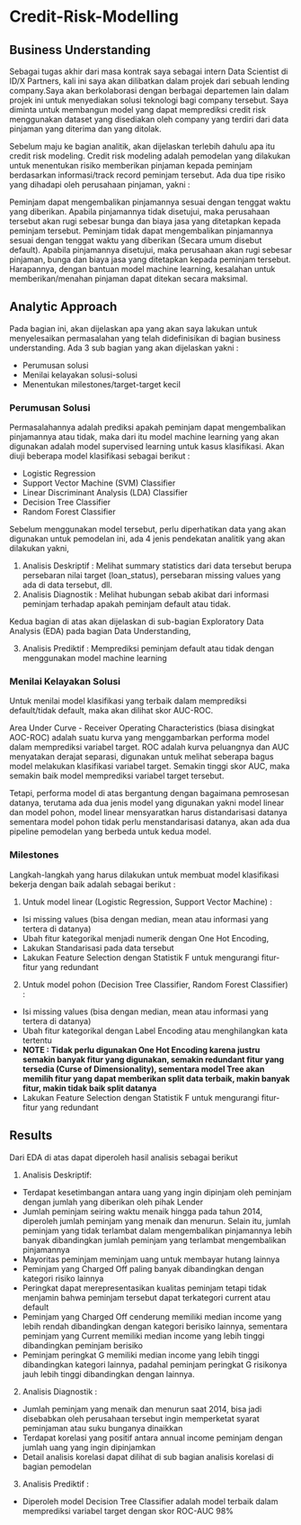 # Credit-Risk-Modelling
## Business Understanding
Sebagai tugas akhir dari masa kontrak saya sebagai intern Data Scientist di ID/X Partners, kali ini saya akan dilibatkan dalam projek dari sebuah lending company.Saya akan berkolaborasi dengan berbagai departemen lain dalam projek ini untuk menyediakan solusi teknologi bagi company tersebut. Saya diminta untuk membangun model yang dapat memprediksi credit risk menggunakan dataset yang disediakan oleh company yang terdiri dari data pinjaman yang diterima dan yang ditolak.

Sebelum maju ke bagian analitik, akan dijelaskan terlebih dahulu apa itu credit risk modeling. Credit risk modeling adalah pemodelan yang dilakukan untuk menentukan risiko memberikan pinjaman kepada peminjam berdasarkan informasi/track record peminjam tersebut. Ada dua tipe risiko yang dihadapi oleh perusahaan pinjaman, yakni :

Peminjam dapat mengembalikan pinjamannya sesuai dengan tenggat waktu yang diberikan. Apabila pinjamannya tidak disetujui, maka perusahaan tersebut akan rugi sebesar bunga dan biaya jasa yang ditetapkan kepada peminjam tersebut.
Peminjam tidak dapat mengembalikan pinjamannya sesuai dengan tenggat waktu yang diberikan (Secara umum disebut default). Apabila pinjamannya disetujui, maka perusahaan akan rugi sebesar pinjaman, bunga dan biaya jasa yang ditetapkan kepada peminjam tersebut.
Harapannya, dengan bantuan model machine learning, kesalahan untuk memberikan/menahan pinjaman dapat ditekan secara maksimal.

## Analytic Approach
Pada bagian ini, akan dijelaskan apa yang akan saya lakukan untuk menyelesaikan permasalahan yang telah didefinisikan di bagian business understanding. Ada 3 sub bagian yang akan dijelaskan yakni :

 - Perumusan solusi
 - Menilai kelayakan solusi-solusi
 - Menentukan milestones/target-target kecil

### Perumusan Solusi
Permasalahannya adalah prediksi apakah peminjam dapat mengembalikan pinjamannya atau tidak, maka dari itu model machine learning yang akan digunakan adalah model supervised learning untuk kasus klasifikasi. Akan diuji beberapa model klasifikasi sebagai berikut :

  * Logistic Regression
  * Support Vector Machine (SVM) Classifier
  * Linear Discriminant Analysis (LDA) Classifier
  * Decision Tree Classifier
  * Random Forest Classifier

Sebelum menggunakan model tersebut, perlu diperhatikan data yang akan digunakan untuk pemodelan ini, ada 4 jenis pendekatan analitik yang akan dilakukan yakni,
  1. Analisis Deskriptif : Melihat summary statistics dari data tersebut berupa persebaran nilai target (loan_status), persebaran missing values yang ada di data tersebut, dll.
  2. Analisis Diagnostik : Melihat hubungan sebab akibat dari informasi peminjam terhadap apakah peminjam default atau tidak.

Kedua bagian di atas akan dijelaskan di sub-bagian Exploratory Data Analysis (EDA) pada bagian Data Understanding,

  3. Analisis Prediktif : Memprediksi peminjam default atau tidak dengan menggunakan model machine learning

### Menilai Kelayakan Solusi
Untuk menilai model klasifikasi yang terbaik dalam memprediksi default/tidak default, maka akan dilihat skor AUC-ROC.

Area Under Curve - Receiver Operating Characteristics (biasa disingkat AOC-ROC) adalah suatu kurva yang menggambarkan performa model dalam memprediksi variabel target. ROC adalah kurva peluangnya dan AUC menyatakan derajat separasi, digunakan untuk melihat seberapa bagus model melakukan klasifikasi variabel target. Semakin tinggi skor AUC, maka semakin baik model memprediksi variabel target tersebut.

Tetapi, performa model di atas bergantung dengan bagaimana pemrosesan datanya, terutama ada dua jenis model yang digunakan yakni model linear dan model pohon, model linear mensyaratkan harus distandarisasi datanya sementara model pohon tidak perlu menstandarisasi datanya, akan ada dua pipeline pemodelan yang berbeda untuk kedua model.

### Milestones

Langkah-langkah yang harus dilakukan untuk membuat model klasifikasi bekerja dengan baik adalah sebagai berikut :    

1. Untuk model linear (Logistic Regression, Support Vector Machine) :    
  * Isi missing values (bisa dengan median, mean atau informasi yang tertera di datanya)
  * Ubah fitur kategorikal menjadi numerik dengan One Hot Encoding,
  * Lakukan Standarisasi pada data tersebut
  * Lakukan Feature Selection dengan Statistik F untuk mengurangi fitur-fitur yang redundant

2. Untuk model pohon (Decision Tree Classifier, Random Forest Classifier) : 
  *  Isi missing values (bisa dengan median, mean atau informasi yang tertera di datanya)
  * Ubah fitur kategorikal dengan Label Encoding atau menghilangkan kata tertentu 
  * **NOTE : Tidak perlu digunakan One Hot Encoding karena justru semakin banyak fitur yang digunakan, semakin redundant fitur yang tersedia (Curse of Dimensionality), sementara model Tree akan memilih fitur yang dapat memberikan split data terbaik, makin banyak fitur, makin tidak baik split datanya**
  * Lakukan Feature Selection dengan Statistik F untuk mengurangi fitur-fitur yang redundant

## Results
Dari EDA di atas dapat diperoleh hasil analisis sebagai berikut
1. Analisis Deskriptif:
  * Terdapat kesetimbangan antara uang yang ingin dipinjam oleh peminjam dengan jumlah yang diberikan oleh pihak Lender
  * Jumlah peminjam seiring waktu menaik hingga pada tahun 2014, diperoleh jumlah peminjam yang menaik dan menurun. Selain itu, jumlah peminjam yang tidak terlambat dalam mengembalikan pinjamannya lebih banyak dibandingkan jumlah peminjam yang terlambat mengembalikan pinjamannya
  * Mayoritas peminjam meminjam uang untuk membayar hutang lainnya
  * Peminjam yang Charged Off paling banyak dibandingkan dengan kategori risiko lainnya
  * Peringkat dapat merepresentasikan kualitas peminjam tetapi tidak menjamin bahwa peminjam tersebut dapat terkategori current atau default
  * Peminjam yang Charged Off cenderung memiliki median income yang lebih rendah dibandingkan dengan kategori berisiko lainnya, sementara peminjam yang Current memiliki median income yang lebih tinggi dibandingkan peminjam berisiko
  * Peminjam peringkat G memiliki median income yang lebih tinggi dibandingkan kategori lainnya, padahal peminjam peringkat G risikonya jauh lebih tinggi dibandingkan dengan lainnya. 

2. Analisis Diagnostik :    
  * Jumlah peminjam yang menaik dan menurun saat 2014, bisa jadi disebabkan oleh perusahaan tersebut ingin memperketat syarat peminjaman atau suku bunganya dinaikkan 
  * Terdapat korelasi yang positif antara annual income peminjam dengan jumlah uang yang ingin dipinjamkan
  * Detail analisis korelasi dapat dilihat di sub bagian analisis korelasi di bagian pemodelan

3. Analisis Prediktif :
  * Diperoleh model Decision Tree Classifier adalah model terbaik dalam memprediksi variabel target dengan skor ROC-AUC 98%

